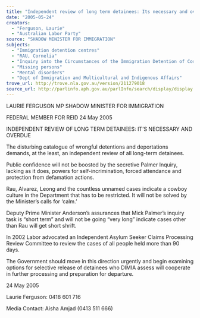 ```yaml
---
title: "Independent review of long term detainees: Its necessary and overdue."
date: "2005-05-24"
creators:
  - "Ferguson, Laurie"
  - "Australian Labor Party"
source: "SHADOW MINISTER FOR IMMIGRATION"
subjects:
  - "Immigration detention centres"
  - "RAU, Cornelia"
  - "Inquiry into the Circumstances of the Immigration Detention of Cornelia Rau"
  - "Missing persons"
  - "Mental disorders"
  - "Dept of Immigration and Multicultural and Indigenous Affairs"
trove_url: http://trove.nla.gov.au/version/211279018
source_url: http://parlinfo.aph.gov.au/parlInfo/search/display/display.w3p;query=Id%3A%22media/pressrel/VB4G6%22
---
```


 

 

 LAURIE FERGUSON MP            SHADOW MINISTER FOR IMMIGRATION 

 FEDERAL MEMBER FOR REID  24 May 2005   

 

 INDEPENDENT REVIEW OF LONG TERM  DETAINEES:  IT’S NECESSARY AND OVERDUE   

 

 The disturbing catalogue of wrongful detentions and deportations demands, at  the least, an independent review of all long-term detainees.   

 Public confidence will not be boosted by the secretive Palmer Inquiry, lacking as  it does, powers for self-incrimination, forced attendance and protection from  defamation actions. 

 

 Rau, Alvarez, Leong and the countless unnamed cases indicate a cowboy  culture in the Department that has to be restricted. It will not be solved by the  Minister’s calls for ‘calm.’     

 Deputy Prime Minister Anderson’s assurances that Mick Palmer’s inquiry task is  “short term” and will not be going “very long” indicate cases other than Rau will  get short shrift. 

 

 In 2002 Labor advocated an Independent Asylum Seeker Claims Processing  Review Committee to review the cases of all people held more than 90 days.   

 The Government should move in this direction urgently and begin examining  options for selective release of detainees who DIMIA assess will cooperate in  further processing and preparation for departure.   

 24 May 2005   

 Laurie Ferguson:  0418 601 716    

 Media Contact:      Aisha Amjad   (0413 511 666) 

 

 

